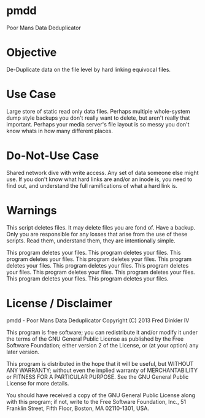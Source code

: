 pmdd
====

Poor Mans Data Deduplicator

Objective
==
De-Duplicate data on the file level by hard linking equivocal files.

Use Case
==
Large store of static read only data files. Perhaps multiple whole-system dump style backups you don't really want to delete, but aren't really that important. Perhaps your media server's file layout is so messy you don't know whats in how many different places.

Do-Not-Use Case
==
Shared network dive with write access. 
Any set of data someone else might use.
If you don't know what hard links are and/or an inode is, you need to find out, and understand the full ramifications of what a hard link is.

Warnings
==
This script deletes files. It may delete files you are fond of. Have a backup.
Only you are responsible for any losses that arise from the use of these scripts. Read them, understand them, they are intentionally simple.

This program deletes your files.
This program deletes your files.
This program deletes your files.
This program deletes your files.
This program deletes your files.
This program deletes your files.
This program deletes your files.
This program deletes your files.
This program deletes your files.
This program deletes your files.
This program deletes your files.

License / Disclaimer
==
pmdd - Poor Mans Data Deduplicator
Copyright (C) 2013 Fred Dinkler IV

This program is free software; you can redistribute it and/or
modify it under the terms of the GNU General Public License 
as published by the Free Software Foundation; either version 2
of the License, or (at your option) any later version.

This program is distributed in the hope that it will be useful,
but WITHOUT ANY WARRANTY; without even the implied warranty of
MERCHANTABILITY or FITNESS FOR A PARTICULAR PURPOSE.  See the
GNU General Public License for more details.

You should have received a copy of the GNU General Public License
along with this program; if not, write to the Free Software
Foundation, Inc., 51 Franklin Street, Fifth Floor, Boston, MA  02110-1301, USA.
